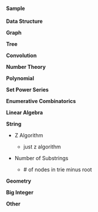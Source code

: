 <h4><b>Sample</b></h4>

<b>Data Structure</b>

<b>Graph</b>

<b>Tree</b>

<b>Convolution</b>

<b>Number Theory</b>

<b>Polynomial</b>

<b>Set Power Series</b>

<b>Enumerative Combinatorics</b>

<b>Linear Algebra</b>

<b>String</b>

- Z Algorithm
  - just z algorithm

- Number of Substrings<br>
  - \# of nodes in trie minus root

<b>Geometry</b>

<b>Big Integer</b>

<b>Other</b>

